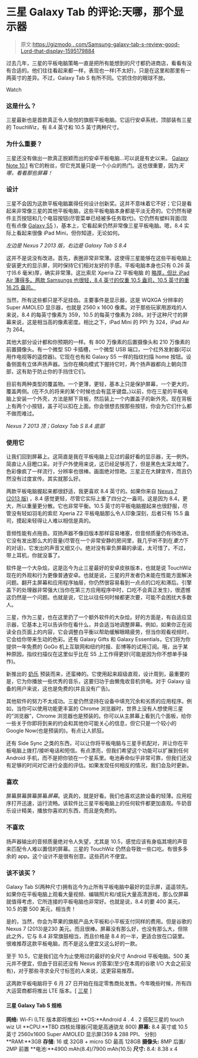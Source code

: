 # 三星 Galaxy Tab 的评论:天哪，那个显示器

> 原文:[https://gizmodo . com/Samsung-galaxy-tab-s-review-good-Lord-that-display-1595179884](https://gizmodo.com/samsung-galaxy-tab-s-review-good-lord-that-display-1595179884)

过去几年，三星的平板电脑策略一直是把所有能想到的尺寸都扔进商店，看看有没有合适的。他们往往看起来都一样，表现也一样(不太好)，只是在这里和那里有一两英寸的差异。不过，Galaxy Tab S 有所不同。它抓住你的眼球不放。

Watch

### 这是什么？

三星最新也是首款真正令人愉悦的旗舰平板电脑。它运行安卓系统，顶部装有三星的 TouchWiz，有 8.4 英寸和 10.5 英寸两种尺寸。

### 为什么重要？

三星还没有做出一款真正脱颖而出的安卓平板电脑...可以说是有史以来。 [Galaxy Note 10.1](http://gizmodo.com/samsung-galaxy-note-10-1-review-can-a-tablet-fix-what-5934818) 有它的粉丝，但它充其量只是一个小众的热门。这也很重要，因为*天哪，看看那些屏幕！*

### 设计

三星不会因为这款平板电脑赢得任何设计创新奖。这并不意味着它不好；它只是看起来非常像三星的其他平板电脑，这些平板电脑本身都是平淡无奇的。它仍然有硬件主页按钮和几个电容按钮(尽管菜单已经被多任务取代)。它仍然有塑料背面(现在有点像 [Galaxy S5](http://gizmodo.com/samsung-galaxy-s5-review-less-is-so-much-more-1563306790) )，基本上，它看起来仍然非常像三星平板电脑。嗯，8.4 实际上看起来很像 iPad Mini，但你知道，无论如何。

*左边是 Nexus 7 2013 版，右边是 Galaxy Tab S 8.4*

这并不是说没有改进。首先，表圈非常非常薄。这使得三星能够在这些平板电脑上安装更大的显示屏，同时保持它们相对友好的手感。平板电脑本身也只有 0.26 英寸(6.6 毫米)厚，确实非常薄。这比索尼 Xperia Z2 平板电脑 的 [略厚，但比 iPad Air 薄得多。两款 Samsungs 也很轻，8.4 英寸的仅重 10.5 盎司，10.5 英寸的重 16.25 盎司。](http://gizmodo.com/sony-xperia-z2-tablet-review-hardware-triumph-softwar-1565712780)

当然，所有这些都只是不足挂齿。主要事件是显示器，这是 WQXGA 分辨率的 Super AMOLED 显示器，也就是 2560 x 1600 像素。对于那些玩家用游戏的人来说，8.4 的每英寸像素为 359，10.5 的每英寸像素为 288。对于这种尺寸的屏幕来说，这是相当高的像素密度。相比之下，iPad Mini 的 PPI 为 324，iPad Air 为 264。

其他大部分设计都和你预期的一样。有 800 万像素的后置摄像头和 210 万像素的前置摄像头。有一个微型 SD 卡插槽，一个微型 USB 端口，一个红外发射器(可以用作电视等的遥控器)。它现在也有和 Galaxy S5 一样的指纹扫描 home 按钮。设备侧面有立体声扬声器。当你在横向模式下握持它时，两个扬声器都向上朝向顶部，这有助于防止你的手挡住它们。

目前有两种类型的覆盖物。一个更薄，更轻，基本上只是保护屏幕，一个更大的，覆盖两侧。(在不久的将来的某个时候也会有蓝牙键盘。)以前，你在三星的平板电脑上安装一个外壳，方法是掰下背板，然后装上一个内置盖子的新外壳。现在背板上有两个小按钮，盖子可以扣在上面。你会很想去按那些按钮，你会为它们什么都不做而难过。

*Nexus 7 2013 顶；Galaxy Tab S 8.4 底部*

### 使用它

让我们回到屏幕上。这简直是我在平板电脑上见过的最好看的显示器，无一例外。简直让人目瞪口呆。对于户外使用来说，这已经足够亮了，但是黑色太深太暗了。色彩像疯了一样流行，分辨率也很棒。画面绝对惊艳。三星正在大肆宣传，而且仍然没有过度宣传。其实就那么好。

两款平板电脑握起来都很舒适，我更喜欢 8.4 英寸的。如果你来自 [Nexus 7 (2013 版)](http://gizmodo.com/nexus-7-2013-review-the-best-small-tablet-even-better-947533058) ，8.4 感觉更轻，尽管它实际上重了四分之一盎司。这是因为 8.4，更大，所以重量更分散。它也非常平衡。10.5 英寸的平板电脑握起来也很舒服，尽管没有轻如羽毛的索尼 Xperia Z2 平板电脑那么令人印象深刻，后者只有 15.5 盎司，摸起来轻得让人难以相信是真的。

音频性能有点拖沓。双扬声器不像旧版本那样容易堵塞，但音频质量仍有待改进。它没有发出那么大的音量(尽管在一个非常安静的房间里，我几乎听不到在*重力*下的对话)，它发出的声音又细又小。绝对没有辜负屏幕的承诺，太可惜了。不过，带上耳机，你就没事了。

软件是一个大杂烩。这是迄今为止三星最好的安卓皮肤版本，也就是说 TouchWiz 现在的外观和行为更像普通安卓。也就是说，三星的开发者仍未能在性能方面解决问题。翻开主屏幕和应用程序抽屉，你仍然很容易看到一点点的口吃和滞后。引擎盖下的处理器非常强大(当你在第三方应用程序中时，口吃不会真正发生)，很遗憾这仍然是一个问题。也就是说，它比以往任何时候都更次要，可能不会困扰大多数人。

三星，作为三星，也在这里扔了一个额外软件的大杂烩。好的方面是，有自适应显示器，它基本上可以告诉你在看什么，并会适当地调整屏幕。例如，如果你正在阅读全白页面上的内容，它会调整白平衡以帮助缓解眼睛疲劳，但当你观看视频时，它会给你带来生动的色彩。还有 Galaxy Gifts 和 Galaxy Essentials，它们将为你提供一年免费的 GoGo 机上互联网和纽约时报、彭博等的试用订阅。哦，出于某种原因，指纹扫描仪在这里似乎比在 S5 上工作得更好(可能是因为你不想单手操作)。

新推出的 [奶乐](http://gizmodo.com/samsung-galaxy-devices-now-get-a-rad-free-music-service-1538696888) 预装而来，还蛮棒的。它使用起来超级直观，设计周到，最重要的是，它为你播放一些优秀的音乐，这要归功于由懒鬼收音机供电。对于 Galaxy 设备的用户来说，这也是免费的(并且没有广告)。

其他软件的努力不太成功。三星仍然坚持在设备中填充冗余和劣质的应用程序。例如，当你可以使用功能更丰富的 Chrome 浏览器时，世界上没有人想使用三星的“浏览器”，Chrome 浏览器也是预装的。你可以从主屏幕上看到几个面板，给你一些关于你即将到来的约会和其他你可能关心的信息，但它只是一个较小的 Google Now(也是预装的)。有点让人抓狂。

还有 Side Sync 之类的东西，可以让你将平板电脑与三星手机配对，并让你在平板电脑上拨打/接听电话和短信。有点漂亮，但我们希望这个功能可以扩展到任何 Android 手机，而不是把你锁在一个星系里。电池寿命似乎非常可靠，但我们还没有足够的时间对它进行全面的评估。如果发现任何相反的情况，我们会及时更新。

### 喜欢

屏幕屏幕屏幕屏幕*屏幕*。说真的，就是好看。我们也喜欢这款设备的轻薄。应用程序打开迅速，运行流畅。该软件比三星平板电脑上的任何软件都更加直观。牛奶音乐设计精美，播放你喜欢的东西，而且是免费的。

### 不喜欢

扬声器输出的音频质量绝对令人失望，尤其是 10.5，感觉应该有身临其境的声音来匹配令人难以置信的屏幕。三星的 TouchWiz 仍然会导致一些口吃。有很多多余的 app。这个设计不是很有创意。这些药片不便宜。

### 该不该买？

Galaxy Tab S(两种尺寸)拥有迄今为止所有平板电脑中最好的显示屏，遥遥领先。如果你在平板电脑上观看大量视频、编辑照片和/或玩大量高清游戏，那么仅屏幕就值得考虑，它所连接的平板电脑也非常好。也就是说，8.4 的要 400 美元，10.5 的要 500 美元，相当贵！

是的，当然，你会为苹果的旗舰产品大平板和小平板支付同样的费用。但是谷歌的 Nexus 7 (2013)是230 美元。而且很棒。屏幕没有那么好，也没有那么大，但除此之外，它与 8.4 非常旗鼓相当，而且价格是 8.4 的一半，更适合放在口袋里。很难推荐这款平板电脑，而不是这么便宜又这么好的一款。

至于 10.5，它是我们迄今为止使用过的最好的全尺寸 Android 平板电脑。500 美元并不便宜，但由于目前还没有 Nexus 的答案(至少在本周的谷歌 I/O 大会之前没有)，对于那些寻求全尺寸标签的人来说，这更容易推荐。

这两款平板电脑将于 6 月 27 日开始在指定零售商处发售。今年晚些时候，所有四大运营商都将推出 LTE 版本。[ [三星](http://www.samsung.com/global/microsite/galaxytabs/) ]

#### 三星 Galaxy Tab S 规格

**网络:** Wi-Fi (LTE 版本即将推出)
**OS:**Android 4 . 4 . 2 搭配三星的 touch wiz UI
**CPU:**TBD 四核处理器(可能是高通骁龙 800)
**屏幕:** 8.4 英寸或 10.5 英寸 2560x1600 Super AMOLED 显示屏(359 & 288 PPI、 分别)
**RAM:**3GB
**存储:** 16 或 32GB + micro SD 最高 128GB
**摄像头:** 8MP 后置/ 2MP 前置
**电池:**4900 mAh(8.4)/7900 mAh(10.5)
**尺寸:** 8.4: 8.38 x 4